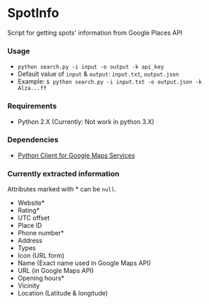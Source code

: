 # SpotInfo

Script for getting spots' information from Google Places API

### Usage
- `python search.py -i input -o output -k api_key`
- Default value of `input` & `output`: `input.txt`, `output.json`
- Example: `$ python search.py -i input.txt -o output.json -k Alza...ff`

### Requirements
- Python 2.X (Currently: Not work in python 3.X)

### Dependencies
- [Python Client for Google Maps Services](https://github.com/googlemaps/google-maps-services-python)

### Currently extracted information
Attributes marked with \* can be `null`.
- Website\*
- Rating\*
- UTC offset
- Place ID
- Phone number\*
- Address
- Types
- Icon (URL form)
- Name (Exact name used in Google Maps API)
- URL (in Google Maps API)
- Opening hours\*
- Vicinity
- Location (Latitude & longitude)

